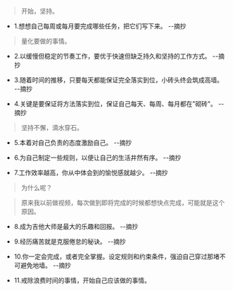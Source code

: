 >开始，坚持。

- 1.想想自己每周或每月要完成哪些任务，把它们写下来。 --摘抄

>量化要做的事情。

- 2.以缓慢但稳定的节奏工作，要优于快速但缺乏持久和坚持的工作方式。 --摘抄

- 3.随着时间的推移，只要每天都能保证完全落实到位，小砖头终会筑成高墙。 --摘抄

- 4.关键是要保证将方法落实到位，保证自己每天、每周、每月都在"砌砖"。 --摘抄

>坚持不懈，滴水穿石。

- 5.本着对自己负责的态度激励自己。 --摘抄

- 6.为自己制定一些规则，以便让自己的生活井然有序。 --摘抄

- 7.工作效率越高，你从中体会到的愉悦感就越少。 --摘抄

>为什么呢？

>原来我以前做视频，每次做到即将完成的时候都想快点完成，可能就是这个原因。

- 8.成为吉他大师是最大的乐趣和回报。 --摘抄

- 9.经历痛苦就是克服倦怠的秘诀。 --摘抄

- 10.你一定会完成，或者完全掌握。设定规则和约束条件，强迫自己穿过那堵不可避免地墙。 --摘抄

- 11.戒除浪费时间的事情，开始自己应该做的事情。
